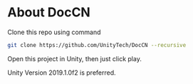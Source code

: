 # About DocCN

Clone this repo using command
```bash
git clone https://github.com/UnityTech/DocCN --recursive
```
Open this project in Unity, then just click play.

Unity Version 2019.1.0f2 is preferred.